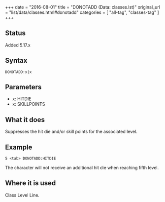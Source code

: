 +++
date = "2016-08-01"
title = "DONOTADD (Data: classes.lst)"
original_url = "list/data/classes.html#donotadd"
categories = [ "all-tag", "classes-tag" ]
+++

## Status

Added 5.17.x

## Syntax

`DONOTADD:x|x`

## Parameters

-   x: HITDIE
-   x: SKILLPOINTS



What it does
------------

Suppresses the hit die and/or skill points for the associated level.

Example
-------

`5 <tab> DONOTADD:HITDIE`

The character will not receive an additional hit die when reaching fifth
level.

Where it is used
----------------

Class Level Line.

